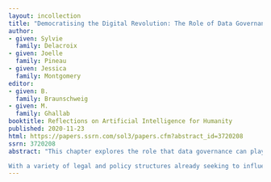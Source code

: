 ```yaml
---
layout: incollection
title: "Democratising the Digital Revolution: The Role of Data Governance"
author: 
- given: Sylvie
  family: Delacroix
- given: Joelle
  family: Pineau
- given: Jessica
  family: Montgomery
editor:
- given: B.
  family: Braunschweig
- given: M.
  family: Ghallab
booktitle: Reflections on Artificial Intelligence for Humanity
published: 2020-11-23
html: https://papers.ssrn.com/sol3/papers.cfm?abstract_id=3720208
ssrn: 3720208
abstract: "This chapter explores the role that data governance can play in shaping the development of AI technologies. It starts by considering how the role of law and governance systems in the digital environment is shifting, prompted by public incidents that have exposed the negative or unintended consequences of data use for both individuals and society. As the ‘wild west’ view of the digital sphere as an ungoverned, or ungovernable space, becomes increasingly outmoded, the chapter considers how policymakers and legislators are increasingly seeking means through which to assert social values in digital systems.

With a variety of legal and policy structures already seeking to influence patterns of data use and technology development, this chapter then briefly reviews recent legislative and policy activities, noting that – despite recent efforts – gaps in the policy landscape remain. Finding that new forms of bottom-up data sharing arrangement are needed to enhance democratic governance of data use, the chapter concludes by exploring the role of data trusts as a vehicle for leveraging the power associated with data aggregation."
---
```


